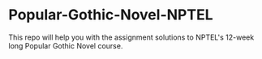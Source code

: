 # Popular-Gothic-Novel-NPTEL
This repo will help you with the assignment solutions to NPTEL's 12-week long Popular Gothic Novel course.
